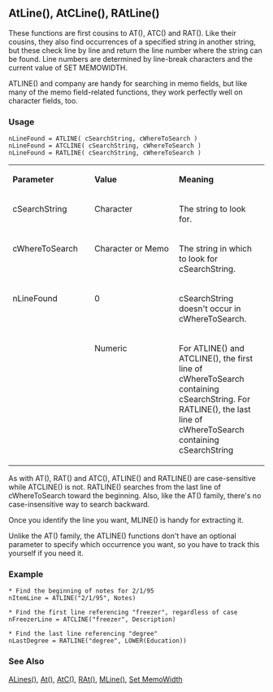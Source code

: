 ## AtLine(), AtCLine(), RAtLine()

These functions are first cousins to AT(), ATC() and RAT(). Like their cousins, they also find occurrences of a specified string in another string, but these check line by line and return the line number where the string can be found. Line numbers are determined by line-break characters and the current value of SET MEMOWIDTH.

ATLINE() and company are handy for searching in memo fields, but like many of the memo field-related functions, they work perfectly well on character fields, too.

### Usage

```foxpro
nLineFound = ATLINE( cSearchString, cWhereToSearch )
nLineFound = ATCLINE( cSearchString, cWhereToSearch )
nLineFound = RATLINE( cSearchString, cWhereToSearch )
```
<table>
<tr>
  <td width="32%" valign="top">
  <p><b>Parameter</b></p>
  </td>
  <td width=23% valign=top>
  <p><b>Value</b></p>
  </td>
  <td width=45% valign=top>
  <p><b>Meaning</b></p>
  </td>
 </tr>
<tr>
  <td width="32%" valign="top">
  <p>cSearchString</p>
  </td>
  <td width=23% valign=top>
  <p>Character</p>
  </td>
  <td width=45% valign=top>
  <p>The string to look for.</p>
  </td>
 </tr>
<tr>
  <td width="32%" valign="top">
  <p>cWhereToSearch</p>
  </td>
  <td width=23% valign=top>
  <p>Character or Memo</p>
  </td>
  <td width=45% valign=top>
  <p>The string in which to look for cSearchString.</p>
  </td>
 </tr>
<tr>
  <td width=32% rowspan=2 valign=top>
  <p>nLineFound</p>
  </td>
  <td width=23% valign=top>
  <p>0</p>
  </td>
  <td width=45% valign=top>
  <p>cSearchString doesn't occur in cWhereToSearch.</p>
  </td>
 </tr>
<tr>
  <td width=33% valign=top>
  <p>Numeric</p>
  </td>
  <td width=67% valign=top>
  <p>For ATLINE() and ATCLINE(), the first line of cWhereToSearch containing cSearchString. For RATLINE(), the last line of cWhereToSearch containing cSearchString</p>
  </td>
 </tr>
</table>

As with AT(), RAT() and ATC(), ATLINE() and RATLINE() are case-sensitive while ATCLINE() is not. RATLINE() searches from the last line of cWhereToSearch toward the beginning. Also, like the AT() family, there's no case-insensitive way to search backward.

Once you identify the line you want, MLINE() is handy for extracting it.

Unlike the AT() family, the ATLINE() functions don't have an optional parameter to specify which occurrence you want, so you have to track this yourself if you need it.

### Example

```foxpro
* Find the beginning of notes for 2/1/95
nItemLine = ATLINE("2/1/95", Notes)

* Find the first line referencing "freezer", regardless of case
nFreezerLine = ATCLINE("freezer", Description)

* Find the last line referencing "degree"
nLastDegree = RATLINE("degree", LOWER(Education))
```
### See Also

[ALines()](s4g766.md), [At()](s4g004.md), [AtC()](s4g004.md), [RAt()](s4g004.md), [MLine()](s4g083.md), [Set MemoWidth](s4g094.md)